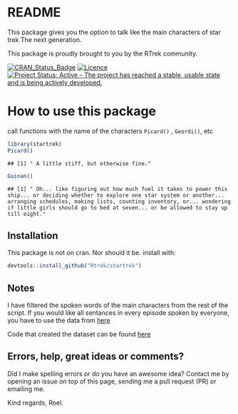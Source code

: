 README
================

This package gives you the option to talk like the main characters of star trek The next generation.

This package is proudly brought to you by the RTrek community.

[![CRAN\_Status\_Badge](http://www.r-pkg.org/badges/version/startrek)](https://cran.r-project.org/package=startrek) [![Licence](https://img.shields.io/badge/licence-GPL--3-blue.svg)](https://www.gnu.org/licenses/gpl-3.0.en.html)[![Project Status: Active – The project has reached a stable, usable state and is being actively developed.](http://www.repostatus.org/badges/latest/active.svg)](http://www.repostatus.org/#active)

How to use this package
=======================

call functions with the name of the characters `Picard()` , `Geordi()`, etc

``` r
library(startrek)
Picard()
```

    ## [1] " A little stiff, but otherwise fine."

``` r
Guinan()
```

    ## [1] " Oh... like figuring out how much fuel it takes to power this ship... or deciding whether to explore one star system or another... arranging schedules, making lists, counting inventory, or... wondering if little girls should go to bed at seven... or be allowed to stay up till eight."

Installation
------------

This package is not on cran. Nor should it be. install with:

``` r
devtools::install_github("Rtrek/startrek")
```

Notes
-----

I have filtered the spoken words of the main characters from the rest of the script. If you would like all sentances in every episode spoken by everyone, you have to use the data from [here](https://github.com/RTrek/TNG "data only")

Code that created the dataset can be found [here](https://github.com/RTrek/startrekTNGdataset "contains code")

Errors, help, great ideas or comments?
--------------------------------------

Did I make spelling errors or do you have an awesome idea? Contact me by opening an issue on top of this page, sending me a pull request (PR) or emailing me.

Kind regards, Roel.

